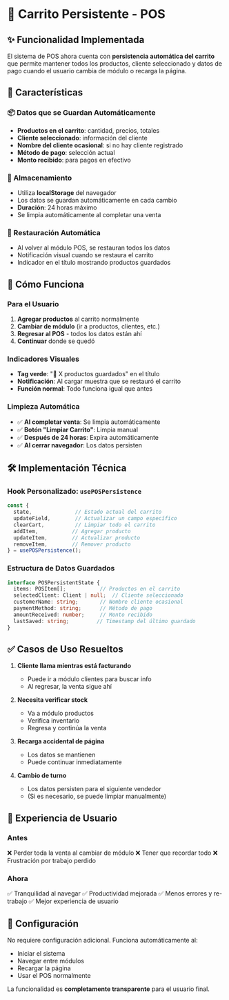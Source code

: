 # 🛒 Carrito Persistente - POS

## ✨ Funcionalidad Implementada

El sistema de POS ahora cuenta con **persistencia automática del carrito** que permite mantener todos los productos, cliente seleccionado y datos de pago cuando el usuario cambia de módulo o recarga la página.

## 🎯 Características

### 📦 Datos que se Guardan Automáticamente
- **Productos en el carrito**: cantidad, precios, totales
- **Cliente seleccionado**: información del cliente
- **Nombre del cliente ocasional**: si no hay cliente registrado
- **Método de pago**: selección actual
- **Monto recibido**: para pagos en efectivo

### 💾 Almacenamiento
- Utiliza **localStorage** del navegador
- Los datos se guardan automáticamente en cada cambio
- **Duración**: 24 horas máximo
- Se limpia automáticamente al completar una venta

### 🔄 Restauración Automática
- Al volver al módulo POS, se restauran todos los datos
- Notificación visual cuando se restaura el carrito
- Indicador en el título mostrando productos guardados

## 🚀 Cómo Funciona

### Para el Usuario
1. **Agregar productos** al carrito normalmente
2. **Cambiar de módulo** (ir a productos, clientes, etc.)
3. **Regresar al POS** - todos los datos están ahí
4. **Continuar** donde se quedó

### Indicadores Visuales
- **Tag verde**: "💾 X productos guardados" en el título
- **Notificación**: Al cargar muestra que se restauró el carrito
- **Función normal**: Todo funciona igual que antes

### Limpieza Automática
- ✅ **Al completar venta**: Se limpia automáticamente
- ✅ **Botón "Limpiar Carrito"**: Limpia manual
- ✅ **Después de 24 horas**: Expira automáticamente
- ✅ **Al cerrar navegador**: Los datos persisten

## 🛠️ Implementación Técnica

### Hook Personalizado: `usePOSPersistence`
```typescript
const {
  state,              // Estado actual del carrito
  updateField,        // Actualizar un campo específico
  clearCart,          // Limpiar todo el carrito
  addItem,           // Agregar producto
  updateItem,        // Actualizar producto
  removeItem,        // Remover producto
} = usePOSPersistence();
```

### Estructura de Datos Guardados
```typescript
interface POSPersistentState {
  items: POSItem[];           // Productos en el carrito
  selectedClient: Client | null;  // Cliente seleccionado
  customerName: string;       // Nombre cliente ocasional
  paymentMethod: string;      // Método de pago
  amountReceived: number;     // Monto recibido
  lastSaved: string;         // Timestamp del último guardado
}
```

## ✅ Casos de Uso Resueltos

1. **Cliente llama mientras está facturando**
   - Puede ir a módulo clientes para buscar info
   - Al regresar, la venta sigue ahí

2. **Necesita verificar stock**
   - Va a módulo productos
   - Verifica inventario
   - Regresa y continúa la venta

3. **Recarga accidental de página**
   - Los datos se mantienen
   - Puede continuar inmediatamente

4. **Cambio de turno**
   - Los datos persisten para el siguiente vendedor
   - (Si es necesario, se puede limpiar manualmente)

## 🎨 Experiencia de Usuario

### Antes
❌ Perder toda la venta al cambiar de módulo
❌ Tener que recordar todo
❌ Frustración por trabajo perdido

### Ahora
✅ Tranquilidad al navegar
✅ Productividad mejorada
✅ Menos errores y re-trabajo
✅ Mejor experiencia de usuario

## 🔧 Configuración

No requiere configuración adicional. Funciona automáticamente al:
- Iniciar el sistema
- Navegar entre módulos
- Recargar la página
- Usar el POS normalmente

La funcionalidad es **completamente transparente** para el usuario final.
